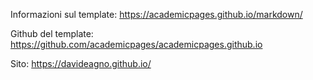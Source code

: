 Informazioni sul template: https://academicpages.github.io/markdown/

Github del template: https://github.com/academicpages/academicpages.github.io

Sito: https://davideagno.github.io/
